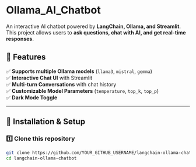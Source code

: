 # Ollama_AI_Chatbot

An interactive AI chatbot powered by **LangChain, Ollama, and Streamlit**.  
This project allows users to **ask questions, chat with AI, and get real-time responses**.

## 📌 Features
✅ **Supports multiple Ollama models** (`llama3`, `mistral`, `gemma`)  
✅ **Interactive Chat UI** with Streamlit  
✅ **Multi-turn Conversations** with chat history  
✅ **Customizable Model Parameters** (`temperature`, `top_k`, `top_p`)  
✅ **Dark Mode Toggle**  

---

## 🚀 **Installation & Setup**
### 1️⃣ **Clone this repository**
```bash
git clone https://github.com/YOUR_GITHUB_USERNAME/langchain-ollama-chatbot.git
cd langchain-ollama-chatbot
